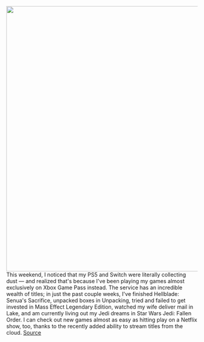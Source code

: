 <img src='https://cdn.vox-cdn.com/thumbor/Q-XXfvRSxK0lV5Lk3kH1-7GuCS0=/0x0:2040x1360/1200x800/filters:focal(857x517:1183x843)/cdn.vox-cdn.com/uploads/chorus_image/image/70408066/vpavic_201103_4275_0163.0.jpg' width='700px' /><br/>
This weekend, I noticed that my PS5 and Switch were literally collecting dust — and realized that's because I've been playing my games almost exclusively on Xbox Game Pass instead. The service has an incredible wealth of titles; in just the past couple weeks, I've finished Hellblade: Senua's Sacrifice, unpacked boxes in Unpacking, tried and failed to get invested in Mass Effect Legendary Edition, watched my wife deliver mail in Lake, and am currently living out my Jedi dreams in Star Wars Jedi: Fallen Order. I can check out new games almost as easy as hitting play on a Netflix show, too, thanks to the recently added ability to stream titles from the cloud.
<a href='https://www.theverge.com/2022/1/19/22890553/microsoft-activision-xbox-game-pass-competition-subscription'> Source <a/>